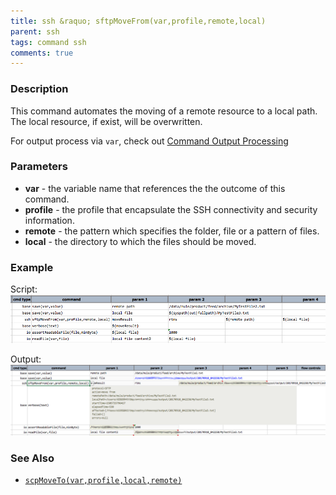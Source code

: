 ```yaml
---
title: ssh &raquo; sftpMoveFrom(var,profile,remote,local)
parent: ssh
tags: command ssh
comments: true
---
```



### Description
This command automates the moving of a remote resource to a local path. The local resource, if exist, will be 
overwritten.

For output process via `var`, check out [Command Output Processing](index.md#command-output-processing)


### Parameters
- **var** - the variable name that references the the outcome of this command.
- **profile** - the profile that encapsulate the SSH connectivity and security information.
- **remote** - the pattern which specifies the folder, file or a pattern of files.
- **local** - the directory to which the files should be moved.


### Example
Script:<br/>
![](image/sftpMoveFrom_01.png)

Output:<br/>
![](image/sftpMoveFrom_02.png)


### See Also
- [`scpMoveTo(var,profile,local,remote)`](scpMoveTo(var,profile,local,remote))